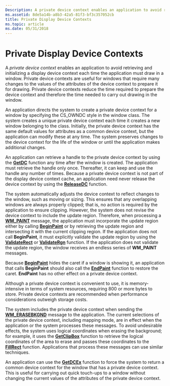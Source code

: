 ```yaml
---
Description: A private device context enables an application to avoid retrieving and initializing a display device context each time the application must draw in a window.
ms.assetid: 8de5a14b-a8b3-42a5-81f3-bf3c357052cb
title: Private Display Device Contexts
ms.topic: article
ms.date: 05/31/2018
---
```


# Private Display Device Contexts

A *private device context* enables an application to avoid retrieving and initializing a display device context each time the application must draw in a window. Private device contexts are useful for windows that require many changes to the values of the attributes of the device context to prepare it for drawing. Private device contexts reduce the time required to prepare the device context and therefore the time needed to carry out drawing in the window.

An application directs the system to create a private device context for a window by specifying the CS\_OWNDC style in the window class. The system creates a unique private device context each time it creates a new window belonging to the class. Initially, the private device context has the same default values for attributes as a common device context, but the application can modify these at any time. The system preserves changes to the device context for the life of the window or until the application makes additional changes.

An application can retrieve a handle to the private device context by using the [**GetDC**](/windows/desktop/api/Winuser/nf-winuser-getdc) function any time after the window is created. The application must retrieve the handle only once. Thereafter, it can keep and use the handle any number of times. Because a private device context is not part of the display device context cache, an application need never release the device context by using the [**ReleaseDC**](/windows/desktop/api/Winuser/nf-winuser-releasedc) function.

The system automatically adjusts the device context to reflect changes to the window, such as moving or sizing. This ensures that any overlapping windows are always properly clipped; that is, no action is required by the application to ensure clipping. However, the system does not revise the device context to include the update region. Therefore, when processing a [**WM\_PAINT**](wm-paint.md) message, the application must incorporate the update region either by calling [**BeginPaint**](/windows/desktop/api/Winuser/nf-winuser-beginpaint) or by retrieving the update region and intersecting it with the current clipping region. If the application does not call **BeginPaint**, it must explicitly validate the update region by using the [**ValidateRect**](/windows/desktop/api/Winuser/nf-winuser-validaterect) or [**ValidateRgn**](/windows/desktop/api/Winuser/nf-winuser-validatergn) function. If the application does not validate the update region, the window receives an endless series of **WM\_PAINT** messages.

Because [**BeginPaint**](/windows/desktop/api/Winuser/nf-winuser-beginpaint) hides the caret if a window is showing it, an application that calls **BeginPaint** should also call the [**EndPaint**](/windows/desktop/api/Winuser/nf-winuser-endpaint) function to restore the caret. **EndPaint** has no other effect on a private device context.

Although a private device context is convenient to use, it is memory-intensive in terms of system resources, requiring 800 or more bytes to store. Private device contexts are recommended when performance considerations outweigh storage costs.

The system includes the private device context when sending the [**WM\_ERASEBKGND**](https://msdn.microsoft.com/library/ms648055(v=VS.85).aspx) message to the application. The current selections of the private device context, including mapping mode, are in effect when the application or the system processes these messages. To avoid undesirable effects, the system uses logical coordinates when erasing the background; for example, it uses the [**GetClipBox**](/windows/desktop/api/Wingdi/nf-wingdi-getclipbox) function to retrieve the logical coordinates of the area to erase and passes these coordinates to the [**FillRect**](/windows/desktop/api/Winuser/nf-winuser-fillrect) function. Applications that process these messages can use similar techniques.

An application can use the [**GetDCEx**](/windows/desktop/api/Winuser/nf-winuser-getdcex) function to force the system to return a common device context for the window that has a private device context. This is useful for carrying out quick touch-ups to a window without changing the current values of the attributes of the private device context.

 

 



